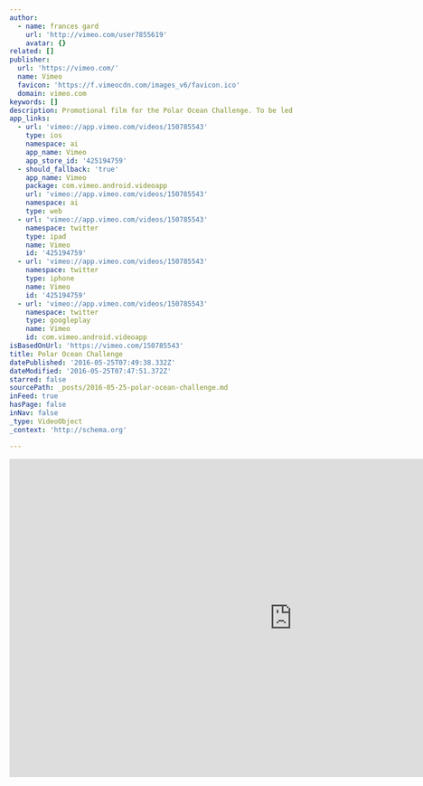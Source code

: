 ```yaml
---
author:
  - name: frances gard
    url: 'http://vimeo.com/user7855619'
    avatar: {}
related: []
publisher:
  url: 'https://vimeo.com/'
  name: Vimeo
  favicon: 'https://f.vimeocdn.com/images_v6/favicon.ico'
  domain: vimeo.com
keywords: []
description: Promotional film for the Polar Ocean Challenge. To be led by David Hempleman Adams. An expedition to sail around the North Pole in 2016. Film set around Svalbard in the Arctic in 2015. Thanks to Marius Mellum and music by @looph0leUK.
app_links:
  - url: 'vimeo://app.vimeo.com/videos/150785543'
    type: ios
    namespace: ai
    app_name: Vimeo
    app_store_id: '425194759'
  - should_fallback: 'true'
    app_name: Vimeo
    package: com.vimeo.android.videoapp
    url: 'vimeo://app.vimeo.com/videos/150785543'
    namespace: ai
    type: web
  - url: 'vimeo://app.vimeo.com/videos/150785543'
    namespace: twitter
    type: ipad
    name: Vimeo
    id: '425194759'
  - url: 'vimeo://app.vimeo.com/videos/150785543'
    namespace: twitter
    type: iphone
    name: Vimeo
    id: '425194759'
  - url: 'vimeo://app.vimeo.com/videos/150785543'
    namespace: twitter
    type: googleplay
    name: Vimeo
    id: com.vimeo.android.videoapp
isBasedOnUrl: 'https://vimeo.com/150785543'
title: Polar Ocean Challenge
datePublished: '2016-05-25T07:49:38.332Z'
dateModified: '2016-05-25T07:47:51.372Z'
starred: false
sourcePath: _posts/2016-05-25-polar-ocean-challenge.md
inFeed: true
hasPage: false
inNav: false
_type: VideoObject
_context: 'http://schema.org'

---
```

<iframe src="https://cdn.embedly.com/widgets/media.html?src=https%3A%2F%2Fplayer.vimeo.com%2Fvideo%2F150785543&amp;url=https%3A%2F%2Fvimeo.com%2F150785543&amp;image=http%3A%2F%2Fi.vimeocdn.com%2Fvideo%2F550538002_1280.jpg&amp;key=b7d04c9b404c499eba89ee7072e1c4f7&amp;type=text%2Fhtml&amp;schema=vimeo" width="1000" height="563" scrolling="no" frameborder="0" allowfullscreen="" style=""></iframe>